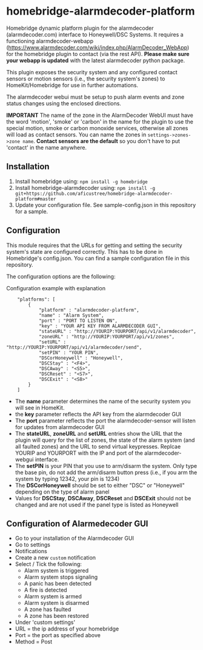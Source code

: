 # homebridge-alarmdecoder-platform

Homebridge dynamic platform plugin for the alarmdecoder (alarmdecoder.com) interface to Honeywell/DSC Systems. It requires a functioning alarmdecoder-webapp (https://www.alarmdecoder.com/wiki/index.php/AlarmDecoder_WebApp) for the homebridge plugin to contact (via the rest API). **Please make sure your webapp is updated** with the latest alarmdecoder python package. 

This plugin exposes the security system and any configured contact sensors or motion sensors (i.e., the security system's zones) to HomeKit/Homebridge for use in further automations. 

The alarmdecoder webui must be setup to push alarm events and zone status changes using the enclosed directions.

**IMPORTANT** The name of the zone in the AlarmDecoder WebUI must have the word 'motion', 'smoke' or 'carbon' in the name for the plugin to use the special motion, smoke or carbon monoxide services, otherwise all zones will load as contact sensors. You can name the zones in `settings->zones->zone name`. **Contact sensors are the default** so you don't have to put 'contact' in the name anywhere. 

## Installation

1. Install homebridge using: `npm install -g homebridge`
2. Install homebridge-alarmdecoder using: `npm install -g git+https://github.com/aficustree/homebridge-alarmdecoder-platform#master`
3. Update your configuration file. See sample-config.json in this repository for a sample. 

## Configuration
This module requires that the URLs for getting and setting the security system's state are configured correctly. This has to be done in Homebridge's config.json. 
You can find a sample configuration file in this repository. 

The configuration options are the following:

Configuration example with explanation

```
    "platforms": [
        {
            "platform" : "alarmdecoder-platform",
            "name" : "Alarm System",
            "port" : "PORT TO LISTEN ON",
            "key" : "YOUR API KEY FROM ALARMDECODER GUI",
            "stateURL" : "http://YOURIP:YOURPORT/api/v1/alarmdecoder",
            "zoneURL" : "http://YOURIP:YOURPORT/api/v1/zones",
            "setURL" : "http://YOURIP:YOURPORT/api/v1/alarmdecoder/send",
            "setPIN" : "YOUR PIN",
            "DSCorHoneywell" : "Honeywell",
            "DSCStay" : "<F4>",
            "DSCAway" : "<S5>",
            "DSCReset" : "<S7>",
            "DSCExit" : "<S8>"
        }
    ]

```

- The **name** parameter determines the name of the security system you will see in HomeKit.
- the **key** parameter reflects the API key from the alarmdecoder GUI
- The **port** parameter reflects the port the alarmdecoder-sensor will listen for updates from alarmdecoder GUI
- The **stateURL**, **zoneURL** and **setURL** entries show the URL that the plugin will query for the list of zones, the state of the alarm system (and all faulted zones) and the URL to send virtual keypresses. Replcae YOURIP and YOURPORT with the IP and port of the alarmdecoder-webgui interface.
- The **setPIN** is your PIN that you use to arm/disarm the system. Only type the base pin, do not add the arm/disarm button press (i.e., if you arm the system by typing 12342, your pin is 1234)
- The **DSCorHoneywell** should be set to either "DSC" or "Honeywell" depending on the type of alarm panel
- Values for **DSCStay**, **DSCAway**, **DSCReset** and **DSCExit** should not be changed and are not used if the panel type is listed as Honeywell

## Configuration of Alarmedecoder GUI
- Go to your installation of the Alarmdecoder GUI
- Go to settings
- Notifications
- Create a new `custom` notification
- Select / Tick the following:
    - Alarm system is triggered
    - Alarm system stops signaling
    - A panic has been detected
    - A fire is detected
    - Alarm system is armed
    - Alarm system is disarmed
    - A zone has faulted
    - A zone has been restored
- Under 'custom settings'
- URL = the ip address of your homebridge
- Port = the port as specified above
- Method = Post


